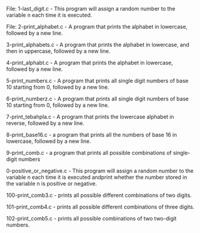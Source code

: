 File: 1-last_digit.c - This program will assign a random number to the variable n each time it is executed.

File: 2-print_alphabet.c - A program that prints the alphabet in lowercase, followed by a new line.

3-print_alphabets.c -  A program that prints the alphabet in lowercase, and then in uppercase, followed by a new line.

4-print_alphabt.c -  A program that prints the alphabet in lowercase, followed by a new line.

5-print_numbers.c - A program that prints all single digit numbers of base 10 starting from 0, followed by a new line.

6-print_numberz.c - A program that prints all single digit numbers of base 10 starting from 0, followed by a new line.

7-print_tebahpla.c -  A program that prints the lowercase alphabet in reverse, followed by a new line.

8-print_base16.c - a program that prints all the numbers of base 16 in lowercase, followed by a new line.

9-print_comb.c -  a program that prints all possible combinations of single-digit numbers

0-positive_or_negative.c - This program will assign a random number to the variable n each time it is executed andprint whether the number stored in the variable n
is positive or negative.

100-print_comb3.c - prints all possible different combinations of two digits.

101-print_comb4.c - prints all possible different combinations of three digits.

102-print_comb5.c - prints all possible combinations of two two-digit numbers.

